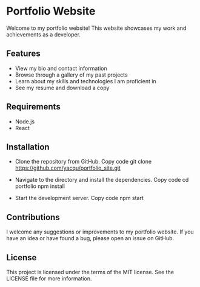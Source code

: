 # Portfolio Website

Welcome to my portfolio website! This website showcases my work and achievements as a developer.

## Features

- View my bio and contact information
- Browse through a gallery of my past projects
- Learn about my skills and technologies I am proficient in
- See my resume and download a copy

## Requirements

- Node.js
- React


## Installation

- Clone the repository from GitHub.
Copy code
git clone https://github.com/yacqu/portfolio_site.git

- Navigate to the directory and install the dependencies.
Copy code
  cd portfolio
  npm install

- Start the development server.
 Copy code
  npm start

## Contributions

I welcome any suggestions or improvements to my portfolio website. If you have an idea or have found a bug, please open an issue on GitHub.

## License

This project is licensed under the terms of the MIT license. See the LICENSE file for more information.

